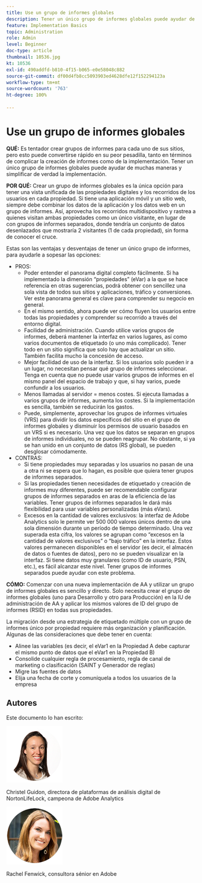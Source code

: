 ```yaml
---
title: Use un grupo de informes globales
description: Tener un único grupo de informes globales puede ayudar de muchas maneras y simplificar de verdad la implementación.
feature: Implementation Basics
topic: Administration
role: Admin
level: Beginner
doc-type: article
thumbnail: 10536.jpg
kt: 10536
exl-id: 490addfd-b810-4f15-b065-e0e58048c882
source-git-commit: df00d4fb8cc5093903ed4628dfe12f152294123a
workflow-type: tm+mt
source-wordcount: '763'
ht-degree: 100%

---
```


# Use un grupo de informes globales

**QUÉ:** Es tentador crear grupos de informes para cada uno de sus sitios, pero esto puede convertirse rápido en su peor pesadilla, tanto en términos de complicar la creación de informes como de la implementación. Tener un único grupo de informes globales puede ayudar de muchas maneras y simplificar de verdad la implementación.

**POR QUÉ:** Crear un grupo de informes globales es la única opción para tener una vista unificada de las propiedades digitales y los recorridos de los usuarios en cada propiedad. Si tiene una aplicación móvil y un sitio web, siempre debe combinar los datos de la aplicación y los datos web en un grupo de informes. Así, aprovecha los recorridos multidispositivo y rastrea a quienes visitan ambas propiedades como un único visitante, en lugar de con grupos de informes separados, donde tendría un conjunto de datos desenlazados que mostraría 2 visitantes (1 de cada propiedad), sin forma de conocer el cruce.

Estas son las ventajas y desventajas de tener un único grupo de informes, para ayudarle a sopesar las opciones:

* PROS:
   * Poder entender el panorama digital completo fácilmente. Si ha implementado la dimensión “propiedades” (eVar) a la que se hace referencia en otras sugerencias, podrá obtener con sencillez una sola vista de todos sus sitios y aplicaciones, tráfico y conversiones. Ver este panorama general es clave para comprender su negocio en general.
   * En el mismo sentido, ahora puede ver cómo fluyen los usuarios entre todas las propiedades y comprender su recorrido a través del entorno digital.
   * Facilidad de administración. Cuando utilice varios grupos de informes, deberá mantener la interfaz en varios lugares, así como varios documentos de etiquetado (o uno más complicado). Tener todo en un sitio significa que solo hay que actualizar un sitio. También facilita mucho la concesión de acceso.
   * Mejor facilidad de uso de la interfaz. Si los usuarios solo pueden ir a un lugar, no necesitan pensar qué grupo de informes seleccionar. Tenga en cuenta que no puede usar varios grupos de informes en el mismo panel del espacio de trabajo y que, si hay varios, puede confundir a los usuarios.
   * Menos llamadas al servidor = menos costes. Si ejecuta llamadas a varios grupos de informes, aumenta los costes. Si la implementación es sencilla, también se reducirán los gastos.
   * Puede, simplemente, aprovechar los grupos de informes virtuales (VRS) para dividir los datos específicos del sitio en el grupo de informes globales y disminuir los permisos de usuario basados en un VRS si es necesario. Una vez que los datos se separan en grupos de informes individuales, no se pueden reagrupar. No obstante, si ya se han unido en un conjunto de datos (RS global), se pueden desglosar cómodamente.
* CONTRAS:
   * Si tiene propiedades muy separadas y los usuarios no pasan de una a otra ni se espera que lo hagan, es posible que quiera tener grupos de informes separados.
   * Si las propiedades tienen necesidades de etiquetado y creación de informes muy diferentes, puede ser recomendable configurar grupos de informes separados en aras de la eficiencia de las variables. Tener grupos de informes separados le dará más flexibilidad para usar variables personalizadas (más eVars).
   * Excesos en la cantidad de valores exclusivos: la interfaz de Adobe Analytics solo le permite ver 500 000 valores únicos dentro de una sola dimensión durante un período de tiempo determinado. Una vez superada esta cifra, los valores se agrupan como “excesos en la cantidad de valores exclusivos” o “bajo tráfico” en la interfaz. Estos valores permanecen disponibles en el servidor (es decir, el almacén de datos o fuentes de datos), pero no se pueden visualizar en la interfaz. Si tiene datos muy granulares (como ID de usuario, PSN, etc.), es fácil alcanzar este nivel. Tener grupos de informes separados puede ayudar con este problema.

**CÓMO:** Comenzar con una nueva implementación de AA y utilizar un grupo de informes globales es sencillo y directo. Solo necesita crear el grupo de informes globales (uno para Desarrollo y otro para Producción) en la IU de administración de AA y aplicar los mismos valores de ID del grupo de informes (RSID) en todas sus propiedades.

La migración desde una estrategia de etiquetado múltiple con un grupo de informes único por propiedad requiere más organización y planificación. Algunas de las consideraciones que debe tener en cuenta:

* Alinee las variables (es decir, el eVar1 en la Propiedad A debe capturar el mismo punto de datos que el eVar1 en la Propiedad B)
* Consolide cualquier regla de procesamiento, regla de canal de marketing o clasificación (SAINT y Generador de reglas)
* Migre las fuentes de datos
* Elija una fecha de corte y comuníquela a todos los usuarios de la empresa

## Autores

Este documento lo han escrito:

![Christel Guidon](assets/Christel-Headshot-150.png)

Christel Guidon, directora de plataformas de análisis digital de NortonLifeLock, campeona de Adobe Analytics

![Rachel Fenwick](assets/Rachel-Fenwick-150.png)

Rachel Fenwick, consultora sénior en Adobe
